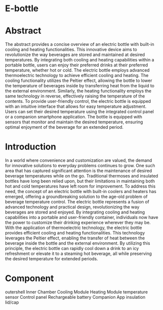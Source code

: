 # E-bottle
# Abstract
The abstract provides a concise overview of an electric bottle with built-in cooling and heating functionalities.
This innovative device aims to revolutionize the way beverages are stored and maintained at desired temperatures.
By integrating both cooling and heating capabilities within a portable bottle, users can enjoy their preferred drinks at their preferred temperature, whether hot or cold.
The electric bottle employs advanced thermoelectric technology to achieve efficient cooling and heating.
The cooling functionality utilizes the Peltier effect, allowing the bottle to lower the temperature of beverages inside by transferring heat from the liquid to the external environment. 
Similarly, the heating functionality employs the same technology in reverse, effectively raising the temperature of the contents.
To provide user-friendly control, the electric bottle is equipped with an intuitive interface that allows for easy temperature adjustment. 
Users can set their desired temperature using the integrated control panel or a companion smartphone application. 
The bottle is equipped with sensors that monitor and maintain the desired temperature, ensuring optimal enjoyment of the beverage for an extended period.
# Introduction
In a world where convenience and customization are valued, the demand for innovative solutions to everyday problems continues to grow.
One such area that has captured significant attention is the maintenance of desired beverage temperatures while on the go. Traditional thermoses and insulated bottles have long been relied upon, but their limitations in maintaining both hot and cold temperatures have left room for improvement.
To address this need, the concept of an electric bottle with built-in coolers and heaters has emerged, offering a groundbreaking solution to the age-old problem of beverage temperature control.
The electric bottle represents a fusion of advanced technology and practical design, revolutionizing the way beverages are stored and enjoyed.
By integrating cooling and heating capabilities into a portable and user-friendly container, individuals now have the power to customize their drinking experience wherever they may be.
With the application of thermoelectric technology, the electric bottle provides efficient cooling and heating functionalities.
This technology leverages the Peltier effect, enabling the transfer of heat between the beverage inside the bottle and the external environment. 
By utilizing this principle, the electric bottle can rapidly cool down a drink to an icy refreshment or elevate it to a steaming hot beverage, all while preserving the desired temperature for extended periods.
# Component
outershell
Inner Chamber
Cooling Module
Heating Module
temperature sensor
Control panel
Rechargeable battery
Companion App
insulation 
lid/cap

